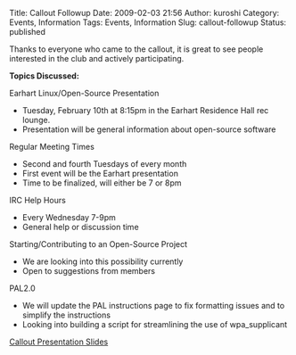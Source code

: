 Title: Callout Followup
Date: 2009-02-03 21:56
Author: kuroshi
Category: Events, Information
Tags: Events, Information
Slug: callout-followup
Status: published

Thanks to everyone who came to the callout, it is great to see people
interested in the club and actively participating.

**Topics Discussed:**

Earhart Linux/Open-Source Presentation

-   Tuesday, February 10th at 8:15pm in the Earhart Residence Hall
    rec lounge.
-   Presentation will be general information about open-source software

Regular Meeting Times

-   Second and fourth Tuesdays of every month
-   First event will be the Earhart presentation
-   Time to be finalized, will either be 7 or 8pm

IRC Help Hours

-   Every Wednesday 7-9pm
-   General help or discussion time

Starting/Contributing to an Open-Source Project

-   We are looking into this possibility currently
-   Open to suggestions from members

PAL2.0

-   We will update the PAL instructions page to fix formatting issues
    and to simplify the instructions
-   Looking into building a script for streamlining the use of
    wpa\_supplicant

[Callout Presentation
Slides](/files/callout_presentation.pdf)
